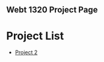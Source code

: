 ## Webt 1320 Project Page

<h1>Project List</h1>

<ul>
   <li><a href="project 2/index.html" target="_blank">Project 2</a></li>
</ul>

